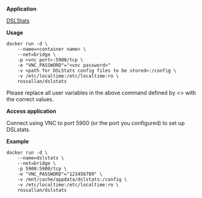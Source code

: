 **Application**

[DSLStats](http://www.s446074245.websitehome.co.uk/downloads.html)


**Usage**
```
docker run -d \
	--name=<container name> \
	--net=bridge \
	-p <vnc port>:5900/tcp \
	-e "VNC_PASSWORD"="<vnc password>"
	-v <path for DSLStats config files to be stored>:/config \
	-v /etc/localtime:/etc/localtime:ro \
	rossallan/dslstats
```

Please replace all user variables in the above command defined by <> with the correct values.

**Access application**

Connect using VNC to port 5900 (or the port you configured) to set up DSLstats.

**Example**
```
docker run -d \
	--name=dslstats \
	--net=bridge \
	-p 5900:5900/tcp \
	-e "VNC_PASSWORD"="123456789" \
	-v /mnt/cache/appdata/dslstats:/config \
	-v /etc/localtime:/etc/localtime:ro \
	rossallan/dslstats
```

